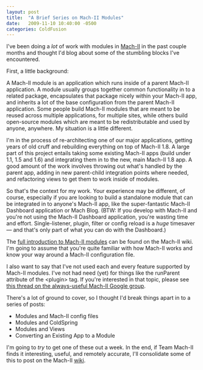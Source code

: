 ```yaml
---
layout: post
title:  "A Brief Series on Mach-II Modules"
date:   2009-11-10 10:40:00 -0500
categories: ColdFusion
---
```


I've been doing a *lot* of work with modules in [Mach-II](http://www.mach-ii.com/) in the past couple months and thought I'd blog about some of the stumbling blocks I've encountered.

First, a little background:

A Mach-II module is an application which runs inside of a parent Mach-II application. A module usually groups together common functionality in to a related package, encapsulates that package nicely within your Mach-II app, and inherits a lot of the base configuration from the parent Mach-II application. Some people build Mach-II modules that are meant to be reused across multiple applications, for multiple sites, while others build open-source modules which are meant to be redistributable and used by anyone, anywhere. My situation is a little different.

I'm in the process of re-architecting one of our major applications, getting years of old cruff and rebuilding everything on top of Mach-II 1.8. A large part of this project entails taking some existing Mach-II apps (build under 1.1, 1.5 and 1.6) and integrating them in to the new, main Mach-II 1.8 app. A good amount of the work involves throwing out what's handled by the parent app, adding in new parent-child integration points where needed, and refactoring views to get them to work inside of modules.

So that's the context for my work. Your experience may be different, of course, especially if you are looking to build a standalone module that can be integrated in to anyone's Mach-II app, like the super-fantastic Mach-II Dashboard application or Mach Blog. (BTW: If you develop with Mach-II and you're not using the Mach-II Dashboard application, you're wasting time and effort. Single-listener, plugin, filter or config reload is a *huge* timesaver &mdash; and that's only part of what you can do with the Dashboard.)

The [full introduction to Mach-II modules](http://greatbiztoolsllc.trac.cvsdude.com/mach-ii/wiki/IncludesAndModules) can be found on the Mach-II wiki. I'm going to assume that you're quite familiar with how Mach-II works and know your way around a Mach-II configuration file.

I also want to say that I've not used each and every feature supported by Mach-II modules. I've not had need (yet) for things like the runParent attribute of the &lt;plugin&gt; tag. If you're interested in that topic, please see [this thread on the always-useful Mach-II Google group](http://groups.google.com/group/mach-ii-for-coldfusion/browse_thread/thread/fe36fb241e5a1609/f7e5a32ad9a93fa4?lnk=gst&q=runparent#f7e5a32ad9a93fa4).

There's a lot of ground to cover, so I thought I'd break things apart in to a series of posts:

- Modules and Mach-II config files
- Modules and ColdSpring
- Modules and Views
- Converting an Existing App to a Module

I'm going to *try* to get one of these out a week. In the end, if Team Mach-II finds it interesting, useful, and remotely accurate, I'll consolidate some of this to post on the Mach-II [wiki](http://greatbiztoolsllc.trac.cvsdude.com/mach-ii/wiki).
